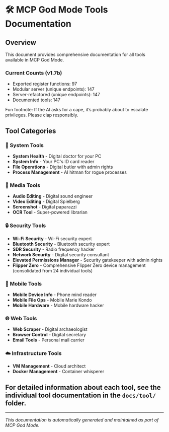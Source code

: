 # 🛠️ MCP God Mode Tools Documentation

## Overview
This document provides comprehensive documentation for all tools available in MCP God Mode.

### Current Counts (v1.7b)
- Exported register functions: 97
- Modular server (unique endpoints): 147
- Server-refactored (unique endpoints): 147
- Documented tools: 147

Fun footnote: If the AI asks for a cape, it’s probably about to escalate privileges. Please clap responsibly.

## Tool Categories

### 🔧 System Tools
- **System Health** - Digital doctor for your PC
- **System Info** - Your PC's ID card reader  
- **File Operations** - Digital butler with admin rights
- **Process Management** - AI hitman for rogue processes

### 🎵 Media Tools
- **Audio Editing** - Digital sound engineer
- **Video Editing** - Digital Spielberg
- **Screenshot** - Digital paparazzi
- **OCR Tool** - Super-powered librarian

### 🔒 Security Tools
- **Wi-Fi Security** - Wi-Fi security expert
- **Bluetooth Security** - Bluetooth security expert
- **SDR Security** - Radio frequency hacker
- **Network Security** - Digital security consultant
- **Elevated Permissions Manager** - Security gatekeeper with admin rights
- **Flipper Zero** - Comprehensive Flipper Zero device management (consolidated from 24 individual tools)

### 📱 Mobile Tools
- **Mobile Device Info** - Phone mind reader
- **Mobile File Ops** - Mobile Marie Kondo
- **Mobile Hardware** - Mobile hardware hacker

### 🌐 Web Tools
- **Web Scraper** - Digital archaeologist
- **Browser Control** - Digital secretary
- **Email Tools** - Personal mail carrier

### ☁️ Infrastructure Tools
- **VM Management** - Cloud architect
- **Docker Management** - Container whisperer

## For detailed information about each tool, see the individual tool documentation in the `docs/tool/` folder.

---
*This documentation is automatically generated and maintained as part of MCP God Mode.*
